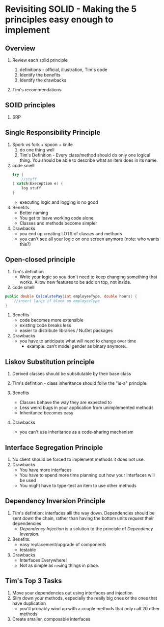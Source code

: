 # Revisiting SOLID - Making the 5 principles easy enough to implement

## Overview
1. Review each solid principle
    1. definitions -  official, illustration, Tim's code
    1. Identify the benefits
    1. Identify the drawbacks

1. Tim's recommendations

## SOlID principles
1. SRP


## Single Responsibility Principle
1. Spork vs fork + spoon + knife
    1. do one thing well
    1. Tim's Definition - Every class/method should do only one logical thing.  You should be able to describe what an item does in its name.
1. code smell
    ```java
    try {
        //stuff
    } catch(Exeception e) {
        log stuff
    }
    ```
    - executing logic and logging is no good
1. Benefits
    - Better naming
    - You get to leave working code alone
    - Classes and methods become simpler
1. Drawbacks
    - you end up creating LOTS of classes and methods
    - you can't see all your logic on one screen anymore (note: who wants this?)

## Open-closed principle
1.  Tim's definition
    - Write your logic so you don't need to keep changing something that works.  Allow new features to be add on top, not inside.
1. code smell
```java
public double CalculatePay(int employeeType, double hours) {
    //insert large if block on employeeType
}
```
1. Benefits
    - code becomes more extensible
    - existing code breaks less
    - easier to distribute libraries / NuGet packages
1. Drawbacks
    - you have to anticipate what will need to change over time
        - example:  can't model gender as binary anymore...

## Liskov Substitution principle
1. Derived classes should be subsitutable by their base class
1. Tim's defintion - class inheritance should follw the "is-a" principle

1. Benefits
    - Classes behave the way they are expected to
    - Less weird bugs in your application from unimplemented methods
    - Inheritance becomes easy
1. Drawbacks
    - you can't use inheritance as a code-sharing mechanism

## Interface Segregation Principle
1. No client should be forced to implement methods it does not use.
1. Drawbacks
    - You have more interfaces
    - You have to spend more time planning out how your interfaces will be used
    - You might have to type-test an item to use other methods

## Dependency Inversion Principle
1. Tim's defintion: interfaces alll the way down.  Dependencies should be sent  _down_ the chain, rather than having the bottom units _request_ their dependencies
    - _Dependency Injection_ is a solution to the principle of _Dependency Inversion_.
1. Benefits:
    - easy replacement/upgrade of components
    - testable
1. Drawbacks
    - Interfaces Everywhere!
    - Not as simple as `new`ing things in place.

## Tim's Top 3 Tasks
1. Move your dependencies out using interfaces and injection
1. Slim down your methods, especially the really big ones or the ones that have duplication
    - you'll probably wind up with a couple methods that only call 20 other methods
1. Create smaller, composable interfaces